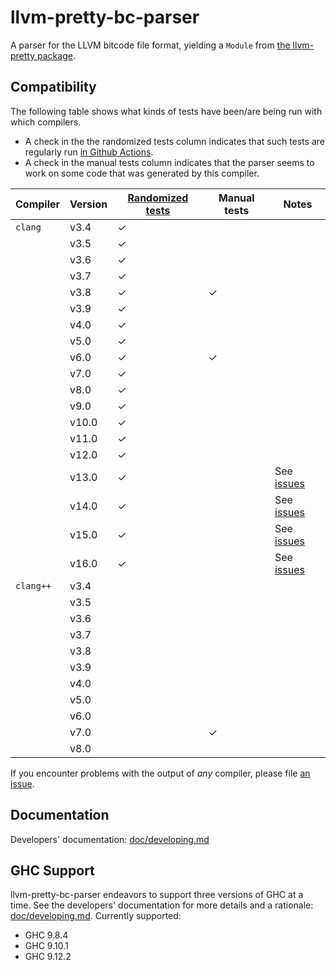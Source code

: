 # llvm-pretty-bc-parser

A parser for the LLVM bitcode file format, yielding a `Module` from
[the llvm-pretty package](http://hackage.haskell.org/package/llvm-pretty).

## Compatibility

The following table shows what kinds of tests have been/are being run with which
compilers.

 - A check in the the randomized tests column indicates that such tests are
   regularly run [in Github Actions][fuzz-workflow].
 - A check in the manual tests column indicates that the parser seems to work on
   some code that was generated by this compiler.

| Compiler  | Version | [Randomized tests](./fuzzing) | Manual tests | Notes                |
|-----------|---------|-------------------------------|--------------|----------------------|
| `clang`   | v3.4    | ✓                             |              |                      |
|           | v3.5    | ✓                             |              |                      |
|           | v3.6    | ✓                             |              |                      |
|           | v3.7    | ✓                             |              |                      |
|           | v3.8    | ✓                             | ✓            |                      |
|           | v3.9    | ✓                             |              |                      |
|           | v4.0    | ✓                             |              |                      |
|           | v5.0    | ✓                             |              |                      |
|           | v6.0    | ✓                             | ✓            |                      |
|           | v7.0    | ✓                             |              |                      |
|           | v8.0    | ✓                             |              |                      |
|           | v9.0    | ✓                             |              |                      |
|           | v10.0   | ✓                             |              |                      |
|           | v11.0   | ✓                             |              |                      |
|           | v12.0   | ✓                             |              |                      |
|           | v13.0   | ✓                             |              | See [issues][llvm13] |
|           | v14.0   | ✓                             |              | See [issues][llvm14] |
|           | v15.0   | ✓                             |              | See [issues][llvm15] |
|           | v16.0   | ✓                             |              | See [issues][llvm16] |
| `clang++` | v3.4    |                               |              |                      |
|           | v3.5    |                               |              |                      |
|           | v3.6    |                               |              |                      |
|           | v3.7    |                               |              |                      |
|           | v3.8    |                               |              |                      |
|           | v3.9    |                               |              |                      |
|           | v4.0    |                               |              |                      |
|           | v5.0    |                               |              |                      |
|           | v6.0    |                               |              |                      |
|           | v7.0    |                               | ✓            |                      |
|           | v8.0    |                               |              |                      |

If you encounter problems with the output of *any* compiler, please file [an
issue](https://github.com/GaloisInc/llvm-pretty-bc-parser/issues).

## Documentation

Developers' documentation: [doc/developing.md](./doc/developing.md)

## GHC Support

llvm-pretty-bc-parser endeavors to support three versions of GHC at a time. See
the developers' documentation for more details and a rationale:
[doc/developing.md](./doc/developing.md). Currently supported:

- GHC 9.8.4
- GHC 9.10.1
- GHC 9.12.2

[fuzz-workflow]: https://github.com/GaloisInc/llvm-pretty-bc-parser/blob/master/.github/workflows/llvm-quick-fuzz.yml
[llvm13]: https://github.com/GaloisInc/llvm-pretty-bc-parser/issues?q=is%3Aopen+is%3Aissue+label%3Allvm%2F13.0
[llvm14]: https://github.com/GaloisInc/llvm-pretty-bc-parser/issues?q=is%3Aopen+is%3Aissue+label%3Allvm%2F14.0
[llvm15]: https://github.com/GaloisInc/llvm-pretty-bc-parser/issues?q=is%3Aopen+is%3Aissue+label%3Allvm%2F15.0
[llvm16]: https://github.com/GaloisInc/llvm-pretty-bc-parser/issues?q=is%3Aopen+is%3Aissue+label%3Allvm%2F16.0
